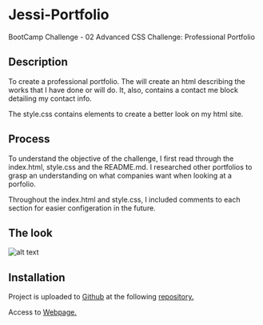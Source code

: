 # Jessi-Portfolio

BootCamp Challenge - 02 Advanced CSS Challenge: Professional Portfolio

## Description

To create a professional portfolio. The will create an html describing the works that I have done or will do. It, also, contains a contact me block detailing my contact info. 

The style.css contains elements to create a better look on my html site.


## Process

To understand the objective of the challenge, I first read through the index.html, style.css and the README.md. I researched other portfolios to grasp an understanding on what companies want when looking at a porfolio. 

Throughout the index.html and style.css, I included comments to each section for easier configeration in the future.

## The look

![alt text](assets/images/Jessi%20Lee%20Portfolio.gif)

## Installation

Project is uploaded to [Github](https://github.com/) at the following [repository.](https://github.com/mysteriousdj/Jessi-Portfolio)

Access to [Webpage.](https://mysteriousdj.github.io/Jessi-Portfolio/)
